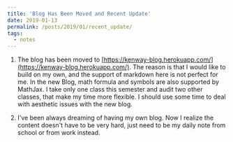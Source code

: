 ```yaml
---
title: 'Blog Has Been Moved and Recent Update'
date: 2019-01-13
permalink: /posts/2019/01/recent_update/
tags:
  - notes
---
```


1. The blog has been moved to [https://kenway-blog.herokuapp.com/](https://kenway-blog.herokuapp.com/). The reason is that I would like to build on my own, and the support of markdown here is not perfect for me. In the new Blog, math formula and symbols are also supported by MathJax. I take only one class this semester and audit two other classes, that make my time more flexible. I should use some time to deal with aesthetic issues with the new blog.
   
2. I've been always dreaming of having my own blog. Now I realize the content doesn't have to be very hard, just need to be my daily note from school or from work instead.
